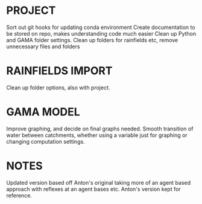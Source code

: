 # PROJECT
Sort out git hooks for updating conda environment
Create documentation to be stored on repo, makes understanding code much easier
Clean up Python and GAMA folder settings.
Clean up folders for rainfields etc, remove unnecessary files and folders

# RAINFIELDS IMPORT
Clean up folder options, also with project.

# GAMA MODEL
Improve graphing, and decide on final graphs needed.
Smooth transition of water between catchments, whether using a variable just for graphing or changing computation settings.

# NOTES
Updated version based off Anton's original taking more of an agent based approach with reflexes at an agent bases etc. Anton's version kept for reference.